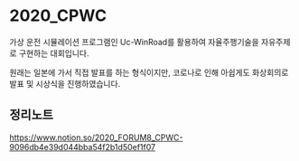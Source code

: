 # 2020_CPWC
가상 운전 시뮬레이션 프로그램인 Uc-WinRoad를 활용하여 자율주행기술을 자유주제로 구현하는 대회입니다.

원래는 일본에 가서 직접 발표를 하는 형식이지만, 코로나로 인해 아쉽게도 화상회의로 발표 및 시상식을 진행하였습니다.

## 정리노트
https://www.notion.so/2020_FORUM8_CPWC-9096db4e39d044bba54f2b1d50ef1f07
